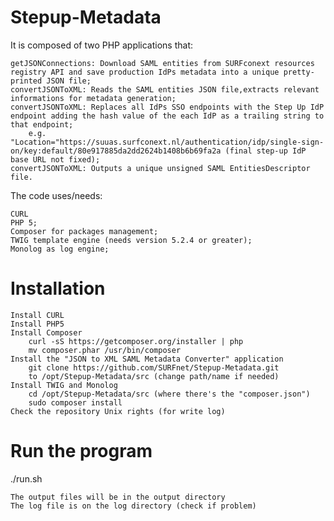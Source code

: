 # Stepup-Metadata

It is composed of two PHP applications that:

	getJSONConnections: Download SAML entities from SURFconext resources registry API and save production IdPs metadata into a unique pretty-printed JSON file;
    convertJSONToXML: Reads the SAML entities JSON file,extracts relevant informations for metadata generation;
    convertJSONToXML: Replaces all IdPs SSO endpoints with the Step Up IdP endpoint adding the hash value of the each IdP as a trailing string to that endpoint;
        e.g.  "Location="https://suuas.surfconext.nl/authentication/idp/single-sign-on/key:default/80e917885da2dd2624b1408b6b69fa2a (final step-up IdP base URL not fixed);
    convertJSONToXML: Outputs a unique unsigned SAML EntitiesDescriptor file.

The code uses/needs:

	CURL
    PHP 5;
    Composer for packages management;
    TWIG template engine (needs version 5.2.4 or greater);
    Monolog as log engine;

# Installation

	Install CURL
    Install PHP5
    Install Composer
        curl -sS https://getcomposer.org/installer | php
        mv composer.phar /usr/bin/composer
    Install the "JSON to XML SAML Metadata Converter" application
        git clone https://github.com/SURFnet/Stepup-Metadata.git
        to /opt/Stepup-Metadata/src (change path/name if needed)
    Install TWIG and Monolog
        cd /opt/Stepup-Metadata/src (where there's the "composer.json")
        sudo composer install
    Check the repository Unix rights (for write log)

# Run the program

./run.sh

    The output files will be in the output directory
    The log file is on the log directory (check if problem)
